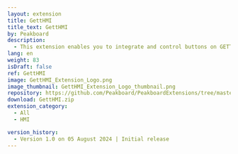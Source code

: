 ```yaml
---
layout: extension
title: GettHMI
title_text: GettHMI
by: Peakboard
description: 
  - This extension enables you to integrate and control buttons on GETT Human Machine Interfaces (HMIs) seamlessly.
lang: en
weight: 83
isDraft: false
ref: GettHMI
image: GettHMI_Extension_Logo.png
image_thumbnail: GettHMI_Extension_Logo_thumbnail.png
repository: https://github.com/Peakboard/PeakboardExtensions/tree/master/GettHMI
download: GettHMI.zip
extension_category:
  - All
  - HMI

version_history:
  - Version 1.0 on 05 August 2024 | Initial release
---
```

